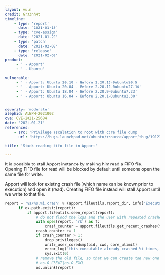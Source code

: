 ```yaml
---
layout: vuln
credit: Gr33nh4t
timeline:
    - type: 'report'
      date: '2021-01-19'
    - type: 'cve-assign'
      date: '2021-01-21'
    - type: 'patch'
      date: '2021-02-02'
    - type: 'release'
      date: '2021-02-02'
product:
     - ' - Apport'
     - ' - Ubuntu'

vulnerable:
     - ' - Apport: Ubuntu 20.10 - Before 2.20.11-0ubuntu50.5'
     - ' - Apport: Ubuntu 20.04 - Before 2.20.11-0ubuntu27.16'
     - ' - Apport: Ubuntu 18.04 - Before 2.20.9-0ubuntu7.23'
     - ' - Apport: Ubuntu 16.04 - Before 2.20.1-0ubuntu2.30'


severity: 'moderate'
alephid: ALEPH-2021002
cve: CVE-2021-25684
date: '2021-01-21'
references:
    - src: 'Privilege escalation to root with core file dump'
      url: 'https://bugs.launchpad.net/ubuntu/+source/apport/+bug/1912326'
  
title: 'Stuck reading fifo file in Apport'

---
```

It is possible to stall Apport instance by making him read a FIFO file.
Opening FIFO file for read will be blocked by default until someone open the same file for write.

Apport will look for existing crash file (which name can be known prior to execution) and open it (read).
Creating FIFO file instead will stall Apport until we write to that file.
``` python
report = '%s/%s.%i.crash' % (apport.fileutils.report_dir, info['ExecutablePath'].replace('/', '_'), pidstat.st_uid)
      if os.path.exists(report):
          if apport.fileutils.seen_report(report):
              # do not flood the logs and the user with repeated crashes
              with open(report, 'rb') as f:
                  crash_counter = apport.fileutils.get_recent_crashes(f)
              crash_counter += 1
              if crash_counter > 1:
                  drop_privileges()
                  write_user_coredump(pid, cwd, core_ulimit)
                  error_log('this executable already crashed %i times, ignoring' % crash_counter)
                  sys.exit(0)
              # remove the old file, so that we can create the new one with
              # os.O_CREAT|os.O_EXCL
              os.unlink(report)
```